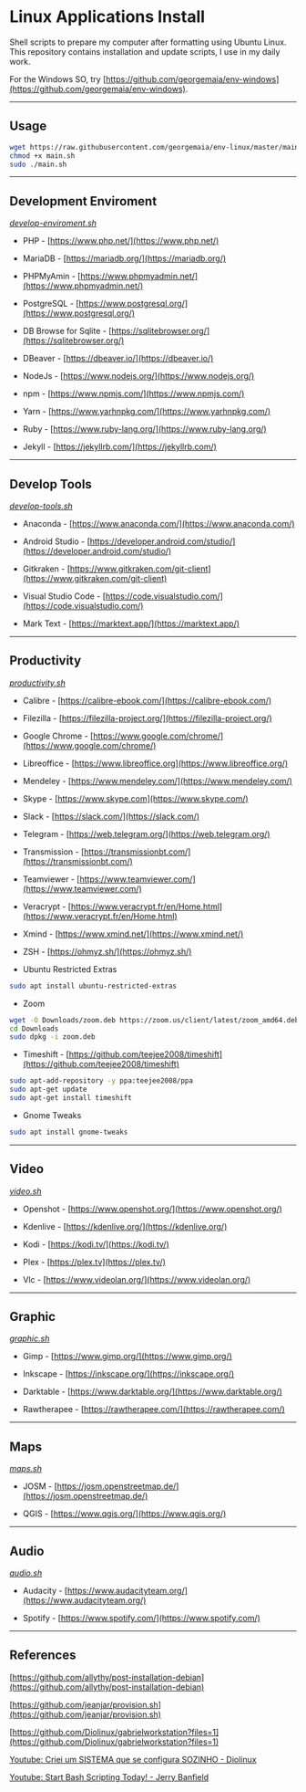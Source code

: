 # Linux Applications Install

Shell scripts to prepare my computer after formatting using Ubuntu Linux. This repository contains installation and update scripts, I use in my daily work.

For the Windows SO, try [https://github.com/georgemaia/env-windows](https://github.com/georgemaia/env-windows).

---

## Usage

``` bash
wget https://raw.githubusercontent.com/georgemaia/env-linux/master/main.sh
chmod +x main.sh
sudo ./main.sh
```

---

## Development Enviroment

*[develop-enviroment.sh](develop-enviroment.sh)*

- PHP - [https://www.php.net/](https://www.php.net/)

- MariaDB - [https://mariadb.org/](https://mariadb.org/)

- PHPMyAmin - [https://www.phpmyadmin.net/](https://www.phpmyadmin.net/)

- PostgreSQL - [https://www.postgresql.org/](https://www.postgresql.org/)

- DB Browse for Sqlite - [https://sqlitebrowser.org/](https://sqlitebrowser.org/)

- DBeaver - [https://dbeaver.io/](https://dbeaver.io/)

- NodeJs - [https://www.nodejs.org/](https://www.nodejs.org/)

- npm - [https://www.npmjs.com/](https://www.npmjs.com/)

- Yarn - [https://www.yarhnpkg.com/](https://www.yarhnpkg.com/)

- Ruby - [https://www.ruby-lang.org/](https://www.ruby-lang.org/)

- Jekyll - [https://jekyllrb.com/](https://jekyllrb.com/)

---

## Develop Tools

*[develop-tools.sh](develop-tools.sh)*

- Anaconda - [https://www.anaconda.com/](https://www.anaconda.com/)

- Android Studio - [https://developer.android.com/studio/](https://developer.android.com/studio/)

- Gitkraken - [https://www.gitkraken.com/git-client](https://www.gitkraken.com/git-client)

- Visual Studio Code - [https://code.visualstudio.com/](https://code.visualstudio.com/)

- Mark Text - [https://marktext.app/](https://marktext.app/)

---

## Productivity

*[productivity.sh](productivity.sh)*

- Calibre - [https://calibre-ebook.com/](https://calibre-ebook.com/)

- Filezilla - [https://filezilla-project.org/](https://filezilla-project.org/)

- Google Chrome - [https://www.google.com/chrome/](https://www.google.com/chrome/)

- Libreoffice - [https://www.libreoffice.org](https://www.libreoffice.org/)

- Mendeley - [https://www.mendeley.com/](https://www.mendeley.com/)

- Skype - [https://www.skype.com](https://www.skype.com/)

- Slack - [https://slack.com/](https://slack.com/)

- Telegram - [https://web.telegram.org/](https://web.telegram.org/)

- Transmission - [https://transmissionbt.com/](https://transmissionbt.com/)

- Teamviewer - [https://www.teamviewer.com/](https://www.teamviewer.com/)

- Veracrypt - [https://www.veracrypt.fr/en/Home.html](https://www.veracrypt.fr/en/Home.html)

- Xmind - [https://www.xmind.net/](https://www.xmind.net/)

- ZSH - [https://ohmyz.sh/](https://ohmyz.sh/)





- Ubuntu Restricted Extras 
```bash
sudo apt install ubuntu-restricted-extras
```
- Zoom
```bash
wget -O Downloads/zoom.deb https://zoom.us/client/latest/zoom_amd64.deb
cd Downloads
sudo dpkg -i zoom.deb
```
- Timeshift - [https://github.com/teejee2008/timeshift](https://github.com/teejee2008/timeshift)
```bash
sudo apt-add-repository -y ppa:teejee2008/ppa
sudo apt-get update
sudo apt-get install timeshift
```
- Gnome Tweaks
```bash
sudo apt install gnome-tweaks
```

---

## Video

*[video.sh](video.sh)*

- Openshot - [https://www.openshot.org/](https://www.openshot.org/)

- Kdenlive - [https://kdenlive.org/](https://kdenlive.org/)

- Kodi - [https://kodi.tv/](https://kodi.tv/)

- Plex - [https://plex.tv](https://plex.tv/) 

- Vlc - [https://www.videolan.org/](https://www.videolan.org/)

---

## Graphic

*[graphic.sh](graphic.sh)*

- Gimp - [https://www.gimp.org/](https://www.gimp.org/)

- Inkscape - [https://inkscape.org/](https://inkscape.org/)

- Darktable - [https://www.darktable.org/](https://www.darktable.org/)

- Rawtherapee - [https://rawtherapee.com/](https://rawtherapee.com/)

---

## Maps

*[maps.sh](maps.sh)*

- JOSM - [https://josm.openstreetmap.de/](https://josm.openstreetmap.de/)

- QGIS - [https://www.qgis.org/](https://www.qgis.org/)

---

## Audio

*[audio.sh](audio.sh)*

- Audacity - [https://www.audacityteam.org/](https://www.audacityteam.org/)

- Spotify - [https://www.spotify.com/](https://www.spotify.com/)

---

## References

[https://github.com/allythy/post-installation-debian](https://github.com/allythy/post-installation-debian)

[https://github.com/jeanjar/provision.sh](https://github.com/jeanjar/provision.sh)

[https://github.com/Diolinux/gabrielworkstation?files=1](https://github.com/Diolinux/gabrielworkstation?files=1)

[Youtube: Criei um SISTEMA que se configura SOZINHO - Diolinux](https://youtu.be/vBfj5dNZOSA)

[Youtube: Start Bash Scripting Today! -  Jerry Banfield](https://www.youtube.com/watch?v=tPKdfbL1Zv4&list=WL&index=32&t=5s)

